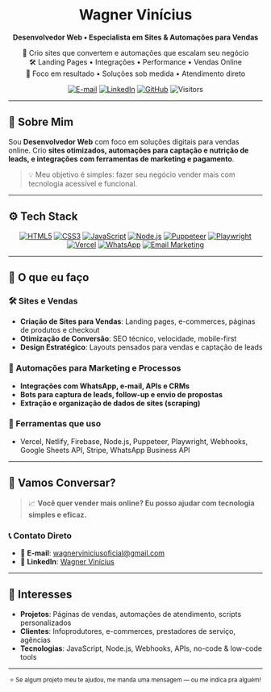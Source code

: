 <div align="center">
  <h1>Wagner Vinícius</h1>
  <strong>Desenvolvedor Web • Especialista em Sites & Automações para Vendas</strong>

  <p>🚀 Crio sites que convertem e automações que escalam seu negócio<br/>
     🛠️ Landing Pages • Integrações • Performance • Vendas Online<br/>
     🤝 Foco em resultado • Soluções sob medida • Atendimento direto
  </p>

  <!-- Contatos -->
  <p>
    <a href="mailto:wagnerviniciusoficial@gmail.com"><img alt="E-mail" src="https://img.shields.io/badge/Email-D14836?style=for-the-badge&logo=gmail&logoColor=white"/></a>
    <a href="https://www.linkedin.com/in/wagnercf/"><img alt="LinkedIn" src="https://img.shields.io/badge/LinkedIn-0077B5?style=for-the-badge&logo=linkedin&logoColor=white"/></a>
    <a href="https://github.com/wagnercf"><img alt="GitHub" src="https://img.shields.io/badge/GitHub-181717?style=for-the-badge&logo=github"/></a>
    <img alt="Visitors" src="https://komarev.com/ghpvc/?username=wagnercf&style=for-the-badge&color=3ECF8E"/>
  </p>
</div>

---

## 🎯 Sobre Mim

Sou **Desenvolvedor Web** com foco em soluções digitais para vendas online. Crio **sites otimizados, automações para captação e nutrição de leads, e integrações com ferramentas de marketing e pagamento**.

> 💡 Meu objetivo é simples: fazer seu negócio vender mais com tecnologia acessível e funcional.

---

## ⚙️ Tech Stack
<p align="center">
  <!-- Web & Automação -->
  <a href="#"><img src="https://img.shields.io/badge/HTML5-E34F26?style=for-the-badge&logo=html5&logoColor=white" alt="HTML5"/></a>
  <a href="#"><img src="https://img.shields.io/badge/CSS3-1572B6?style=for-the-badge&logo=css3&logoColor=white" alt="CSS3"/></a>
  <a href="#"><img src="https://img.shields.io/badge/JavaScript-F7DF1E?style=for-the-badge&logo=javascript&logoColor=black" alt="JavaScript"/></a>
  <a href="#"><img src="https://img.shields.io/badge/Node.js-339933?style=for-the-badge&logo=node.js&logoColor=white" alt="Node.js"/></a>
  <a href="#"><img src="https://img.shields.io/badge/Puppeteer-40b5a4?style=for-the-badge&logo=puppeteer&logoColor=white" alt="Puppeteer"/></a>
  <a href="#"><img src="https://img.shields.io/badge/Playwright-45BA65?style=for-the-badge&logo=playwright&logoColor=white" alt="Playwright"/></a>
  <a href="#"><img src="https://img.shields.io/badge/Vercel-000000?style=for-the-badge&logo=vercel&logoColor=white" alt="Vercel"/></a>
  <a href="#"><img src="https://img.shields.io/badge/WhatsApp-25D366?style=for-the-badge&logo=whatsapp&logoColor=white" alt="WhatsApp"/></a>
  <a href="#"><img src="https://img.shields.io/badge/Email%20Marketing-EA4335?style=for-the-badge&logo=gmail&logoColor=white" alt="Email Marketing"/></a>
</p>

---

## 💼 O que eu faço

### 🛠️ Sites e Vendas
- **Criação de Sites para Vendas**: Landing pages, e-commerces, páginas de produtos e checkout
- **Otimização de Conversão**: SEO técnico, velocidade, mobile-first
- **Design Estratégico**: Layouts pensados para vendas e captação de leads

### 🤖 Automações para Marketing e Processos
- **Integrações com WhatsApp, e-mail, APIs e CRMs**
- **Bots para captura de leads, follow-up e envio de propostas**
- **Extração e organização de dados de sites (scraping)**

### 🔗 Ferramentas que uso
- Vercel, Netlify, Firebase, Node.js, Puppeteer, Playwright, Webhooks, Google Sheets API, Stripe, WhatsApp Business API

---

## 💬 Vamos Conversar?

> 📈 **Você quer vender mais online? Eu posso ajudar com tecnologia simples e eficaz.**

### 📞 Contato Direto
- 📧 **E-mail**: [wagnerviniciusoficial@gmail.com](mailto:wagnerviniciusoficial@gmail.com)
- 💼 **LinkedIn**: [Wagner Vinícius](https://www.linkedin.com/in/wagnercf/)

---

## 🎯 Interesses
- **Projetos**: Páginas de vendas, automações de atendimento, scripts personalizados
- **Clientes**: Infoprodutores, e-commerces, prestadores de serviço, agências
- **Tecnologias**: JavaScript, Node.js, Webhooks, APIs, no-code & low-code tools

---

<div align="center">
  <sub>⭐ Se algum projeto meu te ajudou, me manda uma mensagem — ou me indica pra alguém!</sub>
</div>
